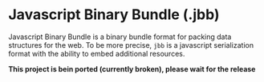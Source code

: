 # Javascript Binary Bundle (.jbb)

Javascript Binary Bundle is a binary bundle format for packing data structures for the web. To be more precise, `jbb` is a javascript serialization format with the ability to embed additional resources.

__This project is bein ported (currently broken), please wait for the release__
